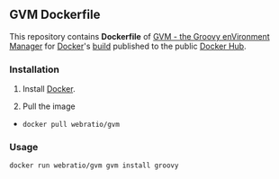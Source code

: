 ## GVM Dockerfile

This repository contains **Dockerfile** of [GVM - the Groovy enVironment Manager](http://gvmtool.net/) for [Docker](https://www.docker.com/)'s [build](https://registry.hub.docker.com/u/webratio/gvm/) published to the public [Docker Hub](https://hub.docker.com/).

### Installation

1. Install [Docker](https://www.docker.com/).

2. Pull the image
  * `docker pull webratio/gvm`

### Usage

    docker run webratio/gvm gvm install groovy
